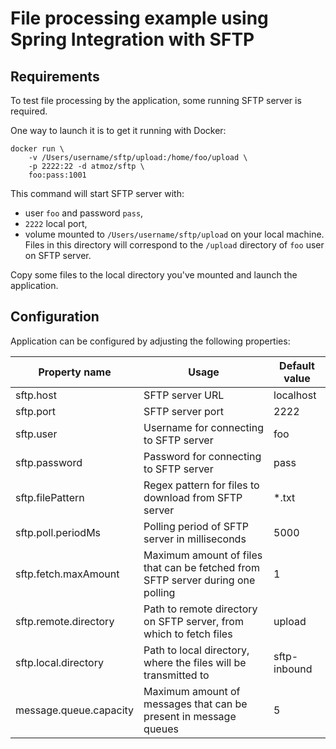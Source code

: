# File processing example using Spring Integration with SFTP 

## Requirements
 
To test file processing by the application, some running SFTP server is required.

One way to launch it is to get it running with Docker:
```
docker run \               
    -v /Users/username/sftp/upload:/home/foo/upload \
    -p 2222:22 -d atmoz/sftp \
    foo:pass:1001
``` 

This command will start SFTP server with:
 - user `foo` and password `pass`,
 - `2222` local port,
 - volume mounted to `/Users/username/sftp/upload` on your local machine.
Files in this directory will correspond to the `/upload` directory of `foo` user on SFTP server.

Copy some files to the local directory you've mounted and launch the application.

## Configuration

Application can be configured by adjusting the following properties:

| Property name          | Usage                                                                           | Default value |
|------------------------|---------------------------------------------------------------------------------|---------------|
| sftp.host              | SFTP server URL                                                                 | localhost     |
| sftp.port              | SFTP server port                                                                | 2222          |
| sftp.user              | Username for connecting to SFTP server                                          | foo           |
| sftp.password          | Password for connecting to SFTP server                                          | pass          |
| sftp.filePattern       | Regex pattern for files to download from SFTP server                            | *.txt         |
| sftp.poll.periodMs     | Polling period of SFTP server in milliseconds                                   | 5000          |
| sftp.fetch.maxAmount   | Maximum amount of files that can be fetched from SFTP server during one polling | 1             |
| sftp.remote.directory  | Path to remote directory on SFTP server, from which to fetch files              | upload        |
| sftp.local.directory   | Path to local directory, where the files will be transmitted to                 | sftp-inbound  |
| message.queue.capacity | Maximum amount of messages that can be present in message queues                | 5             |